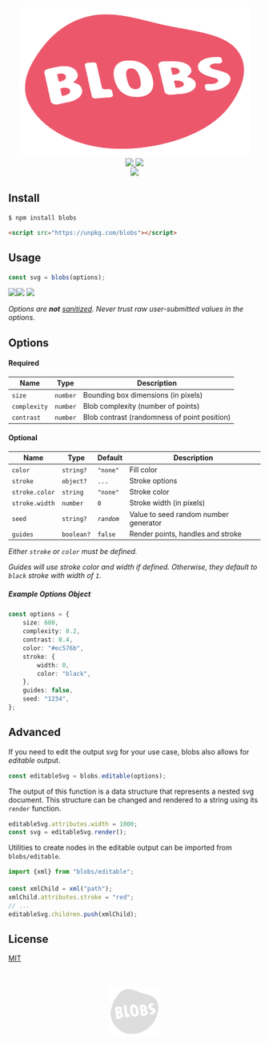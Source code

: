 <!--

TODO rewrite v1 docs in separate doc

 -->

<p align="center">
    <a href="https://blobs.dev">
        <img width="460" height="300" src="./assets/logo-color.svg?sanitize=true">
    </a>
    <br>
    <a href="https://www.npmjs.com/package/blobs">
        <img src="https://img.shields.io/npm/v/blobs.svg">
    </a>
    <a href="https://bundlephobia.com/result?p=blobs">
        <img src="https://img.shields.io/bundlephobia/minzip/blobs.svg">
    </a>
    <br>
    <a href="https://blobs.dev">
        <img src="https://svgsaur.us/?c=0366d6&t=PLAYGROUND&o=b&s=23&w=170&y=38&h=46" />
    </a>
</p>

## Install

```shell
$ npm install blobs
```

```html
<script src="https://unpkg.com/blobs"></script>
```

## Usage

```typescript
const svg = blobs(options);
```

![](https://svgsaur.us?t=&w=5&h=32&b=fdcc56)![](https://svgsaur.us/?t=WARNING&w=103&h=32&s=16&y=21&x=12&b=feefcd&f=arial&o=b) ![](https://svgsaur.us?t=&w=1&h=48&)

_Options are **not** [sanitized](https://en.wikipedia.org/wiki/HTML_sanitization). Never trust raw user-submitted values in the options._

## Options

#### Required

| Name         | Type     | Description                                  |
| ------------ | -------- | -------------------------------------------- |
| `size`       | `number` | Bounding box dimensions (in pixels)          |
| `complexity` | `number` | Blob complexity (number of points)           |
| `contrast`   | `number` | Blob contrast (randomness of point position) |

#### Optional

| Name           | Type       | Default    | Description                           |
| -------------- | ---------- | ---------- | ------------------------------------- |
| `color`        | `string?`  | `"none"`   | Fill color                            |
| `stroke`       | `object?`  | `...`      | Stroke options                        |
| `stroke.color` | `string`   | `"none"`   | Stroke color                          |
| `stroke.width` | `number`   | `0`        | Stroke width (in pixels)              |
| `seed`         | `string?`  | _`random`_ | Value to seed random number generator |
| `guides`       | `boolean?` | `false`    | Render points, handles and stroke     |

_Either `stroke` or `color` must be defined._

_Guides will use stroke color and width if defined. Otherwise, they default to `black` stroke with width of `1`._

##### Example Options Object

```typescript
const options = {
    size: 600,
    complexity: 0.2,
    contrast: 0.4,
    color: "#ec576b",
    stroke: {
        width: 0,
        color: "black",
    },
    guides: false,
    seed: "1234",
};
```

## Advanced

If you need to edit the output svg for your use case, blobs also allows for _editable_ output.

```typescript
const editableSvg = blobs.editable(options);
```

The output of this function is a data structure that represents a nested svg document. This structure can be changed and rendered to a string using its `render` function.

```typescript
editableSvg.attributes.width = 1000;
const svg = editableSvg.render();
```

Utilities to create nodes in the editable output can be imported from `blobs/editable`.

```typescript
import {xml} from "blobs/editable";

const xmlChild = xml("path");
xmlChild.attributes.stroke = "red";
// ...
editableSvg.children.push(xmlChild);
```

## License

[MIT](./LICENSE)

<p align="center">
    <br><br>
    <img width="100" src="./assets/logo-grey.svg?sanitize=true" />
</p>
